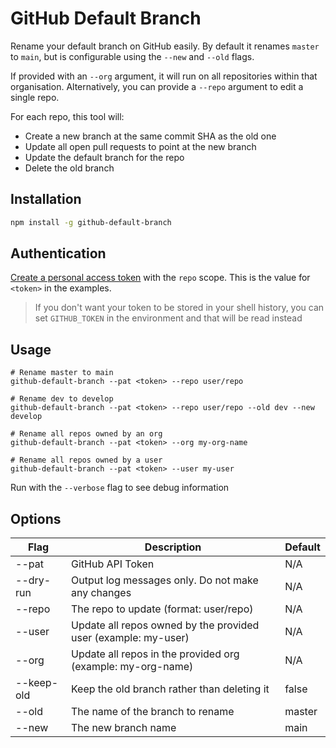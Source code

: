 # GitHub Default Branch

Rename your default branch on GitHub easily. By default it renames `master` to `main`, but is configurable using the `--new` and `--old` flags.

If provided with an `--org` argument, it will run on all repositories within that organisation. Alternatively, you can provide a `--repo` argument to edit a single repo.

For each repo, this tool will:

- Create a new branch at the same commit SHA as the old one
- Update all open pull requests to point at the new branch
- Update the default branch for the repo
- Delete the old branch

## Installation

```bash
npm install -g github-default-branch
```

## Authentication

[Create a personal access token](https://github.com/settings/tokens/new) with the `repo` scope. This is the value for `<token>` in the examples.

> If you don't want your token to be stored in your shell history, you can set `GITHUB_TOKEN` in the environment and that will be read instead

## Usage

```
# Rename master to main
github-default-branch --pat <token> --repo user/repo

# Rename dev to develop
github-default-branch --pat <token> --repo user/repo --old dev --new develop

# Rename all repos owned by an org
github-default-branch --pat <token> --org my-org-name

# Rename all repos owned by a user
github-default-branch --pat <token> --user my-user
```

Run with the `--verbose` flag to see debug information

## Options

| Flag          | Description                                                    | Default |
| ------------- | -------------------------------------------------------------- | ------- |
| --pat <token> | GitHub API Token                                               | N/A     |
| --dry-run     | Output log messages only. Do not make any changes              | N/A     |
| --repo <name> | The repo to update (format: user/repo)                         | N/A     |
| --user <name> | Update all repos owned by the provided user (example: my-user) | N/A     |
| --org <name>  | Update all repos in the provided org (example: my-org-name)    | N/A     |
| --keep-old    | Keep the old branch rather than deleting it                    | false   |
| --old         | The name of the branch to rename                               | master  |
| --new         | The new branch name                                            | main    |
